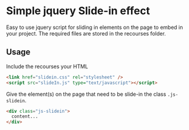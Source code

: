 # Simple jquery Slide-in effect

Easy to use jquery script for sliding in elements on the page to embed in your project. The required files are stored in the recourses folder.

## Usage

Include the recourses your HTML

```html
<link href="slidein.css" rel="stylesheet" />
<script src="slideIn.js" type="text/javascript"></script>
```

Give the element(s) on the page that need to be slide-in the class `.js-slidein`.

```html
<div class="js-slidein">
  content...
</div>
```
